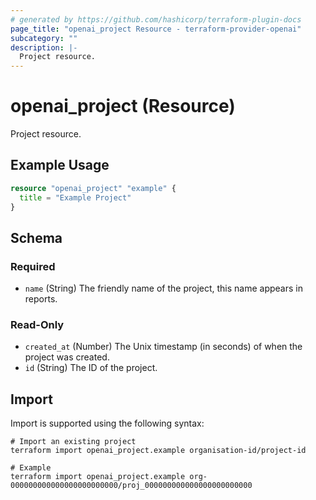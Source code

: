 ```yaml
---
# generated by https://github.com/hashicorp/terraform-plugin-docs
page_title: "openai_project Resource - terraform-provider-openai"
subcategory: ""
description: |-
  Project resource.
---
```


# openai_project (Resource)

Project resource.

## Example Usage

```terraform
resource "openai_project" "example" {
  title = "Example Project"
}
```

<!-- schema generated by tfplugindocs -->
## Schema

### Required

- `name` (String) The friendly name of the project, this name appears in reports.

### Read-Only

- `created_at` (Number) The Unix timestamp (in seconds) of when the project was created.
- `id` (String) The ID of the project.

## Import

Import is supported using the following syntax:

```shell
# Import an existing project
terraform import openai_project.example organisation-id/project-id

# Example
terraform import openai_project.example org-000000000000000000000000/proj_000000000000000000000000
```

